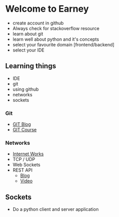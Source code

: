 # Welcome to Earney
- create account in github
- Always check for stackoverflow resource
- learn about git
- learn well about python and it's concepts
- select your favourite domain [frontend/backend]
- select your IDE

## Learning things
- IDE
- git
- using github
- networks
- sockets

### Git
- [GIT Blog](https://senthiran.wordpress.com/category/git/)
- [GIT Course](https://www.youtube.com/watch?v=RGOj5yH7evk)

### Networks 
- [Internet Works](https://www.youtube.com/watch?v=Dxcc6ycZ73M&list=PLzdnOPI1iJNfMRZm5DDxco3UdsFegvuB7)
- TCP / UDP
- Web Sockets
- REST API
    - [Blog](https://restfulapi.net/)
    - [Video](https://www.youtube.com/watch?v=lsMQRaeKNDk)

## Sockets
- Do a python client and server application

